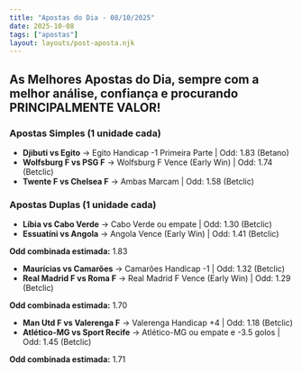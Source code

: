 ```yaml
---
title: "Apostas do Dia - 08/10/2025"
date: 2025-10-08
tags: ["apostas"]
layout: layouts/post-aposta.njk
---
```


## As Melhores Apostas do Dia, sempre com a melhor análise, confiança e procurando PRINCIPALMENTE VALOR!

### Apostas Simples (1 unidade cada)

- **Djibuti vs Egito** → Egito Handicap -1 Primeira Parte | Odd: 1.83 (Betano) 
- **Wolfsburg F vs PSG F** → Wolfsburg F Vence (Early Win) | Odd: 1.74 (Betclic) 
- **Twente F vs Chelsea F** → Ambas Marcam | Odd: 1.58 (Betclic) 


### Apostas Duplas (1 unidade cada)

- **Líbia vs Cabo Verde** → Cabo Verde ou empate | Odd: 1.30 (Betclic) 
- **Essuatíni vs Angola** → Angola Vence (Early Win) | Odd: 1.41 (Betclic) 

**Odd combinada estimada:** 1.83

- **Maurícias vs Camarões** → Camarões Handicap -1 | Odd: 1.32 (Betclic) 
- **Real Madrid F vs Roma F** → Real Madrid F Vence (Early Win) | Odd: 1.29 (Betclic) 

**Odd combinada estimada:** 1.70

- **Man Utd F vs Valerenga F** → Valerenga Handicap +4 | Odd: 1.18 (Betclic) 
- **Atlético-MG vs Sport Recife** → Atlético-MG ou empate e -3.5 golos | Odd: 1.45 (Betclic) 

**Odd combinada estimada:** 1.71



